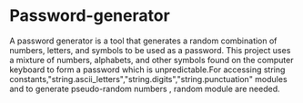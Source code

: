 # Password-generator
A password generator is a tool that generates a random combination of numbers, letters, and symbols to be used as a password. This project uses a mixture of numbers, alphabets, and other symbols found on the computer keyboard to form a  password which is unpredictable.For accessing string constants,"string.ascii_letters","string.digits","string.punctuation" modules and to generate pseudo-random numbers , random module are needed. 
